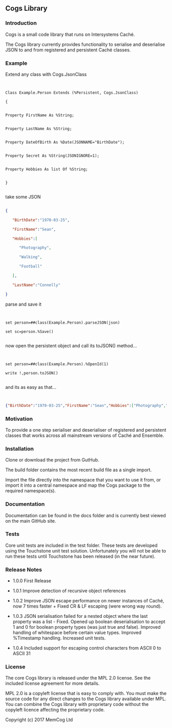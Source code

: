 ## Cogs Library

### Introduction

Cogs is a small code library that runs on Intersystems Caché.

The Cogs library currently provides functionality to serialise and deserialise JSON to and from registered and persistent Caché classes.

### Example

Extend any class with Cogs.JsonClass

```COS

Class Example.Person Extends (%Persistent, Cogs.JsonClass)
{

Property FirstName As %String;

Property LastName As %String;

Property DateOfBirth As %Date(JSONNAME="BirthDate");

Property Secret As %String(JSONIGNORE=1);

Property Hobbies As list Of %String;

}

```


take some JSON


```JSON
{  
   "BirthDate":"1970-03-25",
   "FirstName":"Sean",
   "Hobbies":[  
      "Photography",
      "Walking",
      "Football"
   ],
   "LastName":"Connelly"
}

```

parse and save it


```COS

set person=##class(Example.Person).parseJSON(json)
set sc=person.%Save()

```

now open the persistent object and call its toJSON() method...

```COS

set person=##class(Example.Person).%OpenId(1)
write !,person.toJSON()

```


and its as easy as that...


```JSON

{"BirthDate":"1970-03-25","FirstName":"Sean","Hobbies":["Photography","Walking","Football"],"LastName":"Connelly"}

```

### Motivation

To provide a one step serialiser and deserialiser of registered and persistent classes that works across all mainstream versions of Caché and Ensemble.

### Installation

Clone or download the project from GutHub.

The build folder contains the most recent build file as a single import.

Import the file directly into the namespace that you want to use it from, or import it into a central namespace and map the Cogs package to the required namespace(s).

### Documentation

Documentation can be found in the docs folder and is currently best viewed on the main GitHub site.

### Tests

Core unit tests are included in the test folder. These tests are developed using the Touchstone unit test solution. Unfortunately you will not be able to run these tests until Touchstone has been released (in the near future).

### Release Notes

* 1.0.0 First Release

* 1.0.1 Improve detection of recursive object references

* 1.0.2 Improve JSON escape performance on newer instances of Caché, now 7 times faster + Fixed CR & LF escaping (were wrong way round).

* 1.0.3 JSON serialisation failed for a nested object where the last property was a list - Fixed. Opened up boolean deserialisation to accept 1 and 0 for boolean property types (was just true and false). Improved handling of whitespace before certain value types. Improved %Timestamp handling. Increased unit tests.

* 1.0.4 Included support for escaping control characters from ASCII 0 to ASCII 31

### License

The core Cogs library is released under the MPL 2.0 license. See the included license agreement for more details.

MPL 2.0 is a copyleft license that is easy to comply with. You must make the source code for any direct changes to the Cogs library available under MPL. You can combine the Cogs library with proprietary code without the copyleft licence affecting the proprietary code.  

Copyright (c) 2017 MemCog Ltd